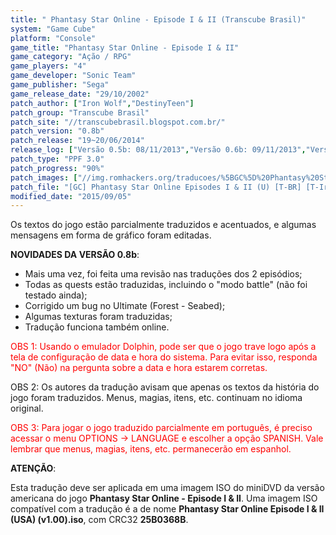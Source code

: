 ```yaml
---
title: " Phantasy Star Online - Episode I & II (Transcube Brasil)"
system: "Game Cube"
platform: "Console"
game_title: "Phantasy Star Online - Episode I & II"
game_category: "Ação / RPG"
game_players: "4"
game_developer: "Sonic Team"
game_publisher: "Sega"
game_release_date: "29/10/2002"
patch_author: ["Iron Wolf","DestinyTeen"]
patch_group: "Transcube Brasil"
patch_site: "//transcubebrasil.blogspot.com.br/"
patch_version: "0.8b"
patch_release: "19~20/06/2014"
release_log: ["Versão 0.5b: 08/11/2013","Versão 0.6b: 09/11/2013","Versão 0.7b: 17/11/2013","Versão 0.8b: 19~20/06/2014"]
patch_type: "PPF 3.0"
patch_progress: "90%"
patch_images: ["//img.romhackers.org/traducoes/%5BGC%5D%20Phantasy%20Star%20Online%20Episode%20I%20&%20II%20-%20Transcube%20Brasil%20-%201.jpg","//img.romhackers.org/traducoes/%5BGC%5D%20Phantasy%20Star%20Online%20Episode%20I%20&%20II%20-%20Transcube%20Brasil%20-%202.jpg","//img.romhackers.org/traducoes/%5BGC%5D%20Phantasy%20Star%20Online%20Episode%20I%20&%20II%20-%20Transcube%20Brasil%20-%203.jpg"]
patch_file: "[GC] Phantasy Star Online Episodes I & II (U) [T-BR] [T-Iron Wolf e DestinyTeen G-Transcube Brasil] [V-0.8b P-90% A-2014].zip"
modified_date: "2015/09/05"
---
```

Os textos do jogo estão parcialmente traduzidos e acentuados, e algumas mensagens em forma de gráfico foram editadas.

<b>NOVIDADES DA VERSÃO 0.8b</b>:

- Mais uma vez, foi feita uma revisão nas traduções dos 2 episódios;
- Todas as quests estão traduzidas, incluindo o "modo battle" (não foi testado ainda);
- Corrigido um bug no Ultimate (Forest - Seabed);
- Algumas texturas foram traduzidas;
- Tradução funciona também online.

<span style="color:red">OBS 1: Usando o emulador Dolphin, pode ser que o jogo trave logo após a tela de configuração de data e hora do sistema. Para evitar isso, responda "NO" (Não) na pergunta sobre a data e hora estarem corretas.</span>

OBS 2: Os autores da tradução avisam que apenas os textos da história do jogo foram traduzidos. Menus, magias, itens, etc. continuam no idioma original.

<span style="color:red">OBS 3: Para jogar o jogo traduzido parcialmente em português, é preciso acessar o menu OPTIONS -> LANGUAGE e escolher a opção SPANISH. Vale lembrar que menus, magias, itens, etc. permanecerão em espanhol.</span>

<b>ATENÇÃO</b>:

Esta tradução deve ser aplicada em uma imagem ISO do miniDVD da versão americana do jogo <b>Phantasy Star Online - Episode I & II</b>. Uma imagem ISO compatível com a tradução é a de nome <b>Phantasy Star Online Episode I & II (USA) (v1.00).iso</b>, com CRC32 <b>25B0368B</b>.
